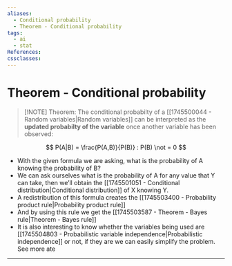 ```yaml
---
aliases:
  - Conditional probability
  - Theorem - Conditional probability
tags:
  - ai
  - stat
References:
cssclasses:
---
```

# Theorem - Conditional probability

> [!NOTE] Theorem: 
> The conditional probabilty of a [[1745500044 - Random variables|Random variables]] can be interpreted as the **updated probabilty of the variable** once another variable has been observed:

$$
P(A|B) = \frac{P(A,B)}{P(B)} : P(B) \not = 0
$$
+ With the given formula we are asking, what is the probability of A knowing the probability of B?
+ We can ask ourselves what is the probability of A for any value that Y can take, then we’ll obtain the [[1745501051 - Conditional distribution|Conditional distribution]] of X knowing Y. 
+ A redistribution of this formula creates the [[1745503400 - Probability product rule|Probability product rule]]
+ And by using this rule we get the [[1745503587 - Theorem - Bayes rule|Theorem - Bayes rule]]
+ It is also interesting to know whether the variables being used are [[1745504803 - Probabilistic variable independence|Probabilistic independence]] or not, if they are we can easily simplify the problem. See more ate 
***